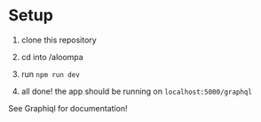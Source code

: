 # Setup

1. clone this repository

2. cd into /aloompa

3. run `npm run dev`

4. all done! the app should be running on `localhost:5000/graphql`

See Graphiql for documentation!
